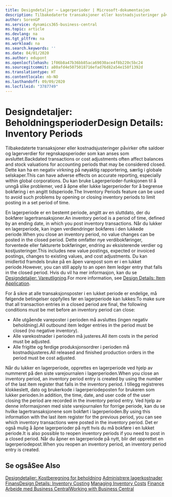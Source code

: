 ```yaml
---
title: Designdetaljer – Lagerperioder | Microsoft-dokumentasjon
description: Tilbakedaterte transaksjoner eller kostnadsjusteringer påvirker ofte saldoer og lagerverdier for regnskapsperioder som kan anses som avsluttet. Dette kan ha en negativ virkning på nøyaktig rapportering, særlig i globale selskaper. Du kan bruke Lagerperioder-funksjonen til å unngå slike problemer, ved å åpne eller lukke lagerperioder for å begrense bokføring i en angitt tidsperiode.
author: SorenGP
ms.service: dynamics365-business-central
ms.topic: article
ms.devlang: na
ms.tgt_pltfrm: na
ms.workload: na
ms.search.keywords: ''
ms.date: 04/01/2020
ms.author: edupont
ms.openlocfilehash: 1f06b8a47b36bb85aca69030ace4f8b220c5bc24
ms.sourcegitcommit: a80afd4e5075018716efad76d82a54e158f1392d
ms.translationtype: HT
ms.contentlocale: nb-NO
ms.lasthandoff: 09/09/2020
ms.locfileid: "3787749"
---
```

# <a name="design-details-inventory-periods"></a><span data-ttu-id="80d7f-105">Designdetaljer: Beholdningsperioder</span><span class="sxs-lookup"><span data-stu-id="80d7f-105">Design Details: Inventory Periods</span></span>
<span data-ttu-id="80d7f-106">Tilbakedaterte transaksjoner eller kostnadsjusteringer påvirker ofte saldoer og lagerverdier for regnskapsperioder som kan anses som avsluttet.</span><span class="sxs-lookup"><span data-stu-id="80d7f-106">Backdated transactions or cost adjustments often affect balances and stock valuations for accounting periods that may be considered closed.</span></span> <span data-ttu-id="80d7f-107">Dette kan ha en negativ virkning på nøyaktig rapportering, særlig i globale selskaper.</span><span class="sxs-lookup"><span data-stu-id="80d7f-107">This can have adverse effects on accurate reporting, especially within global corporations.</span></span> <span data-ttu-id="80d7f-108">Du kan bruke Lagerperioder-funksjonen til å unngå slike problemer, ved å åpne eller lukke lagerperioder for å begrense bokføring i en angitt tidsperiode.</span><span class="sxs-lookup"><span data-stu-id="80d7f-108">The Inventory Periods feature can be used to avoid such problems by opening or closing inventory periods to limit posting in a set period of time.</span></span>  

 <span data-ttu-id="80d7f-109">En lagerperiode er en bestemt periode, angitt av en sluttdato, der du bokfører lagertransaksjoner.</span><span class="sxs-lookup"><span data-stu-id="80d7f-109">An inventory period is a period of time, defined by an ending date, in which you post inventory transactions.</span></span> <span data-ttu-id="80d7f-110">Når du lukker en lagerperiode, kan ingen verdiendringer bokføres i den lukkede periode.</span><span class="sxs-lookup"><span data-stu-id="80d7f-110">When you close an inventory period, no value changes can be posted in the closed period.</span></span> <span data-ttu-id="80d7f-111">Dette omfatter nye verdibokføringer, forventede eller fakturerte bokføringer, endring av eksisterende verdier og kostjusteringer.</span><span class="sxs-lookup"><span data-stu-id="80d7f-111">This includes new value postings, expected or invoiced postings, changes to existing values, and cost adjustments.</span></span> <span data-ttu-id="80d7f-112">Du kan imidlertid framdels bruke på en åpen varepost som er i en lukket periode.</span><span class="sxs-lookup"><span data-stu-id="80d7f-112">However, you can still apply to an open item ledger entry that falls in the closed period.</span></span> <span data-ttu-id="80d7f-113">Hvis du vil ha mer informasjon, kan du se [Designdetaljer: Vareutligning](design-details-item-application.md).</span><span class="sxs-lookup"><span data-stu-id="80d7f-113">For more information, see [Design Details: Item Application](design-details-item-application.md).</span></span>  

 <span data-ttu-id="80d7f-114">For å sikre at alle transaksjonsposter i en lukket periode er endelige, må følgende betingelser oppfylles før en lagerperiode kan lukkes:</span><span class="sxs-lookup"><span data-stu-id="80d7f-114">To make sure that all transaction entries in a closed period are final, the following conditions must be met before an inventory period can close:</span></span>  

-   <span data-ttu-id="80d7f-115">Alle utgående vareposter i perioden må avsluttes (ingen negativ beholdning).</span><span class="sxs-lookup"><span data-stu-id="80d7f-115">All outbound item ledger entries in the period must be closed (no negative inventory).</span></span>  
-   <span data-ttu-id="80d7f-116">Alle varekostnader i perioden må justeres.</span><span class="sxs-lookup"><span data-stu-id="80d7f-116">All item costs in the period must be adjusted.</span></span>  
-   <span data-ttu-id="80d7f-117">Alle frigitte og ferdige produksjonsordrer i perioden må kostnadsjusteres.</span><span class="sxs-lookup"><span data-stu-id="80d7f-117">All released and finished production orders in the period must be cost adjusted.</span></span>  

 <span data-ttu-id="80d7f-118">Når du lukker en lagerperiode, opprettes en lagerperiode ved hjelp av nummeret på den siste varejournalen i lagerperioden.</span><span class="sxs-lookup"><span data-stu-id="80d7f-118">When you close an inventory period, an inventory period entry is created by using the number of the last item register that falls in the inventory period.</span></span> <span data-ttu-id="80d7f-119">I tillegg registreres klokkeslett, dato og brukerkode i lagerperiodeposten for brukeren som lukker perioden.</span><span class="sxs-lookup"><span data-stu-id="80d7f-119">In addition, the time, date, and user code of the user closing the period are recorded in the inventory period entry.</span></span> <span data-ttu-id="80d7f-120">Ved hjelp av denne informasjonen med siste varejournalen for forrige periode, kan du se hvilke lagertransaksjonene som bokført i lagerperioden.</span><span class="sxs-lookup"><span data-stu-id="80d7f-120">By using this information with the last item register for the previous period, you can see which inventory transactions were posted in the inventory period.</span></span> <span data-ttu-id="80d7f-121">Det er også mulig å åpne lagerperioder på nytt hvis du må bokføre i en lukket periode.</span><span class="sxs-lookup"><span data-stu-id="80d7f-121">It is also possible to reopen inventory periods if you need to post in a closed period.</span></span> <span data-ttu-id="80d7f-122">Når du åpner en lagerperiode på nytt, blir det opprettet en lagerperiodepost.</span><span class="sxs-lookup"><span data-stu-id="80d7f-122">When you reopen an inventory period, an inventory period entry is created.</span></span>  

## <a name="see-also"></a><span data-ttu-id="80d7f-123">Se også</span><span class="sxs-lookup"><span data-stu-id="80d7f-123">See Also</span></span>  
 <span data-ttu-id="80d7f-124">[Designdetaljer: Kostberegning for beholdning](design-details-inventory-costing.md) [Administrere lagerkostnader](finance-manage-inventory-costs.md) [Finans](finance.md)</span><span class="sxs-lookup"><span data-stu-id="80d7f-124">[Design Details: Inventory Costing](design-details-inventory-costing.md) [Managing Inventory Costs](finance-manage-inventory-costs.md) [Finance](finance.md)</span></span>  
 [<span data-ttu-id="80d7f-125">Arbeide med Business Central</span><span class="sxs-lookup"><span data-stu-id="80d7f-125">Working with Business Central</span></span>](ui-work-product.md)
